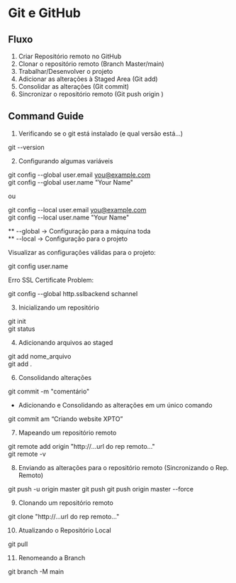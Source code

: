 # Git e GitHub
## Fluxo 
1. Criar Repositório remoto no GitHub
2. Clonar o repositório remoto (Branch Master/main)
3. Trabalhar/Desenvolver o projeto 
4. Adicionar as alterações à Staged Area (Git add) 
5. Consolidar as alterações (Git commit) 
6. Sincronizar o repositório remoto (Git push origin <nomeDaBranch>) 


## Command Guide
1. Verificando se o git está instalado (e qual versão está...)

git --version 

2. Configurando algumas variáveis 

git config --global user.email you@example.com   
git config --global user.name "Your Name"  
  
ou   
  
git config --local user.email you@example.com  
git config --local user.name "Your Name"  
  
** --global -> Configuração para a máquina toda   
** --local  -> Configuração para o projeto   
  
Visualizar as configurações válidas para o projeto:  
  
git config user.name
  
Erro SSL Certificate Problem:  

git config --global http.sslbackend schannel  

3. Inicializando um repositório 

git init  
git status 

4. Adicionando arquivos ao staged 

git add nome_arquivo   
git add . 

6. Consolidando alterações 

git commit -m "comentário"

- Adicionando e Consolidando as alterações em um único comando

git commit am “Criando website XPTO”


7. Mapeando um repositório remoto

git remote add origin "http://...url do rep remoto..."  
git remote -v 

8. Enviando as alterações para o repositório remoto (Sincronizando o Rep. Remoto)

git push -u origin master 
git push 
git push origin master --force   

9. Clonando um repositório remoto 

git clone "http://...url do rep remoto..."

10. Atualizando o Repositório Local 

git pull 

11. Renomeando a Branch

git branch -M main 